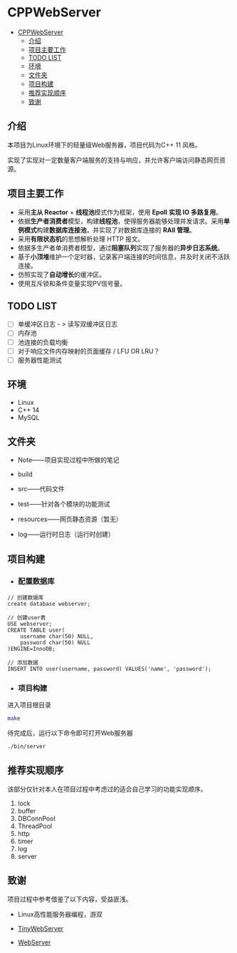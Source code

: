 # CPPWebServer

- [CPPWebServer](#cppwebserver)
  - [介绍](#介绍)
  - [项目主要工作](#项目主要工作)
  - [TODO LIST](#todo-list)
  - [环境](#环境)
  - [文件夹](#文件夹)
  - [项目构建](#项目构建)
  - [推荐实现顺序](#推荐实现顺序)
  - [致谢](#致谢)


## 介绍

本项目为Linux环境下的轻量级Web服务器，项目代码为C++ 11 风格。

实现了实现对一定数量客户端服务的支持与响应，并允许客户端访问静态网页资源。

## 项目主要工作

- 采用**主从 Reactor** + **线程池**模式作为框架，使用 **Epoll** **实现 IO 多路复用**。
- 依据**生产者消费者**模型，构建**线程池**，使得服务器能够处理并发请求。采用**单例模式**构建**数据库连接池**，并实现了对数据库连接的 **RAII 管理**。
- 采用**有限状态机**的思想解析处理 HTTP 报文。
- 依据多生产者单消费者模型，通过**阻塞队列**实现了服务器的**异步日志系统**。
- 基于**小顶堆**维护一个定时器，记录客户端连接的时间信息，并及时关闭不活跃连接。
- 仿照实现了**自动增长**的缓冲区。
- 使用互斥锁和条件变量实现PV信号量。

## TODO LIST

- [ ] 单缓冲区日志 - > 读写双缓冲区日志
- [ ] 内存池
- [ ] 池连接的负载均衡
- [ ] 对于响应文件内存映射的页面缓存 / LFU OR LRU？
- [ ] 服务器性能测试

## 环境

- Linux
- C++ 14
- MySQL

## 文件夹

- Note——项目实现过程中所做的笔记

- build
- src——代码文件
- test——针对各个模块的功能测试
- resources——网页静态资源（暂无）
- log——运行时日志（运行时创建）

## 项目构建

- ### 配置数据库

```mysql
// 创建数据库
create database webserver;

// 创建user表
USE webserver;
CREATE TABLE user(
    username char(50) NULL,
    password char(50) NULL
)ENGINE=InnoDB;

// 添加数据
INSERT INTO user(username, password) VALUES('name', 'password');
```

- ### 项目构建

进入项目根目录

```bash
make
```

待完成后，运行以下命令即可打开Web服务器

```bash
./bin/server
```

## 推荐实现顺序

该部分仅针对本人在项目过程中考虑过的适合自己学习的功能实现顺序。

1. lock
2. buffer
3. DBConnPool
4. ThreadPool
5. http
6. timer
7. log
8. server

## 致谢

项目过程中参考借鉴了以下内容，受益匪浅。

- Linux高性能服务器编程，游双

- [TinyWebServer](https://github.com/qinguoyi/TinyWebServer )

- [WebServer](https://github.com/markparticle/WebServer )
